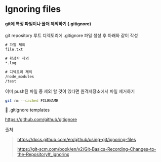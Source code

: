 # Ignoring files



#### git에 특정 파일이나 폴더 제외하기 (.gitignore)

git repository 루트 디렉토리에 .gitignore 파일 생성 후 아래와 같이 작성

```xml
# 파일 제외
file.txt

# 확장자 제외
*.log

# 디렉토리 제외
/node_modules
/test
```



이미 push된 파일 중 제외 할 것이 있다면 원격저장소에서 파일 제거하기

```bash
git rm --cached FILENAME
```



📌 .gitignore templates

https://github.com/github/gitignore



출처

> https://docs.github.com/en/github/using-git/ignoring-files
>
> https://git-scm.com/book/en/v2/Git-Basics-Recording-Changes-to-the-Repository#_ignoring